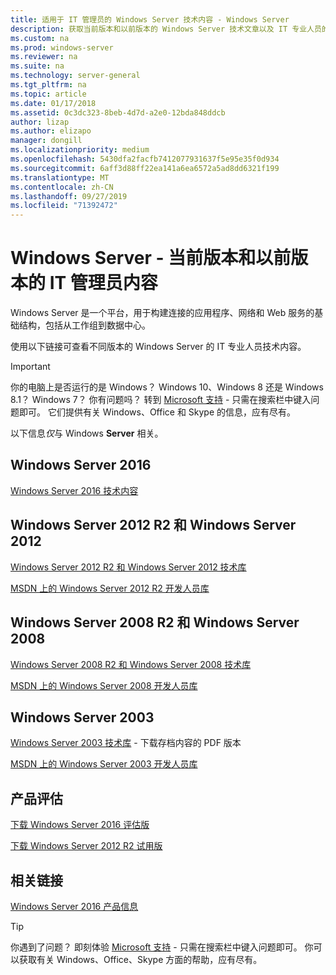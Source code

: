 ```yaml
---
title: 适用于 IT 管理员的 Windows Server 技术内容 - Windows Server
description: 获取当前版本和以前版本的 Windows Server 技术文章以及 IT 专业人员的产品评估。
ms.custom: na
ms.prod: windows-server
ms.reviewer: na
ms.suite: na
ms.technology: server-general
ms.tgt_pltfrm: na
ms.topic: article
ms.date: 01/17/2018
ms.assetid: 0c3dc323-8beb-4d7d-a2e0-12bda848ddcb
author: lizap
ms.author: elizapo
manager: dongill
ms.localizationpriority: medium
ms.openlocfilehash: 5430dfa2facfb7412077931637f5e95e35f0d934
ms.sourcegitcommit: 6aff3d88ff22ea141a6ea6572a5ad8dd6321f199
ms.translationtype: MT
ms.contentlocale: zh-CN
ms.lasthandoff: 09/27/2019
ms.locfileid: "71392472"
---
```

# <a name="windows-server---it-administrator-content-for-current-and-previous-releases"></a>Windows Server - 当前版本和以前版本的 IT 管理员内容

Windows Server 是一个平台，用于构建连接的应用程序、网络和 Web 服务的基础结构，包括从工作组到数据中心。

使用以下链接可查看不同版本的 Windows Server 的 IT 专业人员技术内容。

> [!IMPORTANT]
> 你的电脑上是否运行的是 Windows？ Windows 10、Windows 8 还是 Windows 8.1？ Windows 7？ 你有问题吗？ 转到 [Microsoft 支持](https://support.microsoft.com) - 只需在搜索栏中键入问题即可。 它们提供有关 Windows、Office 和 Skype 的信息，应有尽有。 
> 
> 以下信息*仅*与 Windows **Server** 相关。

## <a name="windows-server-2016"></a>Windows Server 2016

[Windows Server 2016 技术内容](windows-server-2016.md)

## <a name="windows-server-2012-r2-and-windows-server-2012"></a>Windows Server 2012 R2 和 Windows Server 2012

[Windows Server 2012 R2 和 Windows Server 2012 技术库](/previous-versions/windows/it-pro/windows-server-2012-R2-and-2012/) 

[MSDN 上的 Windows Server 2012 R2 开发人员库](https://msdn.microsoft.com/library/dn609939(v=vs.85).aspx) 

## <a name="windows-server-2008-r2-and-windows-server-2008"></a>Windows Server 2008 R2 和 Windows Server 2008

[Windows Server 2008 R2 和 Windows Server 2008 技术库](/previous-versions/windows/it-pro/windows-server-2008-R2-and-2008)
 
[MSDN 上的 Windows Server 2008 开发人员库](https://msdn.microsoft.com/library/hh738539.aspx) 

## <a name="windows-server-2003"></a>Windows Server 2003

[Windows Server 2003 技术库](https://www.microsoft.com/download/details.aspx?id=53314) - 下载存档内容的 PDF 版本

[MSDN 上的 Windows Server 2003 开发人员库](https://msdn.microsoft.com/library/dn792549.aspx)

## <a name="product-evaluations"></a>产品评估

[下载 Windows Server 2016 评估版](https://www.microsoft.com/evalcenter/evaluate-windows-server-2016?i=1) 

[下载 Windows Server 2012 R2 试用版](https://www.microsoft.com/evalcenter/evaluate-windows-server-2012-r2) 

## <a name="related-links"></a>相关链接
[Windows Server 2016 产品信息](https://www.microsoft.com/cloud-platform/windows-server) 

> [!TIP]
> 你遇到了问题？ 即刻体验 [Microsoft 支持](https://support.microsoft.com) - 只需在搜索栏中键入问题即可。 你可以获取有关 Windows、Office、Skype 方面的帮助，应有尽有。 

